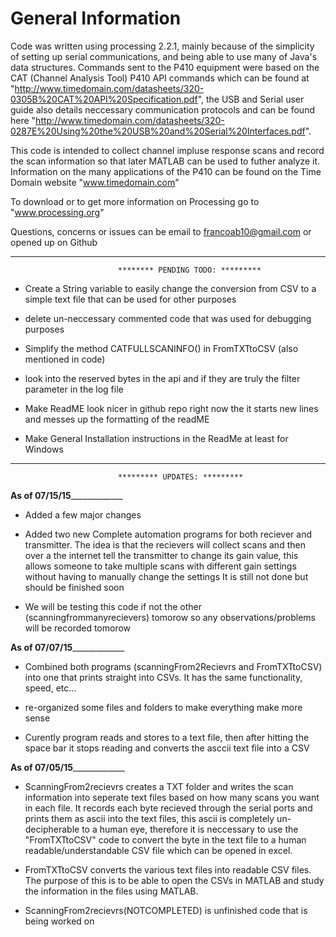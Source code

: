 # General Information

Code was written using processing 2.2.1, mainly because of the simplicity of setting up serial communications, and being able to use many of Java's data structures. Commands sent to
the P410 equipment were based on the CAT (Channel Analysis Tool) P410 API commands which can be found at "http://www.timedomain.com/datasheets/320-0305B%20CAT%20API%20Specification.pdf", 
the USB and Serial user guide also details neccessary communication protocols and can be found here "http://www.timedomain.com/datasheets/320-0287E%20Using%20the%20USB%20and%20Serial%20Interfaces.pdf".
 
This code is intended to collect channel impluse response scans and record the scan information so that later MATLAB can be used to futher analyze it. Information on the 
many applications of the P410 can be found on the Time Domain website "www.timedomain.com"

To download or to get more information on Processing go to "www.processing.org"

Questions, concerns or issues can be email to francoab10@gmail.com or opened up on Github

------------------------------------------------------------------------------------------------------------------------------

							******** PENDING TODO: *********

 - Create a String variable to easily change the conversion from CSV to a simple text file that can be used for other purposes

 - delete un-neccessary commented code that was used for debugging purposes
 
 - Simplify the method CATFULLSCANINFO() in FromTXTtoCSV (also mentioned in code)

 - look into the reserved bytes in the api and if they are truly the filter parameter in the log file  

 - Make ReadME look nicer in github repo right now the it starts new lines and messes up the formatting of the readME

 - Make General Installation instructions in the ReadMe at least for Windows

--------------------------------------------------------------------------------------------------------------------------------------------------

							********* UPDATES: *********

________________________________________________________________As of 07/15/15_____________________________________________________________________________

 - Added a few major changes 
 
 - Added two new Complete automation programs for both reciever and transmitter. The idea is that the recievers will collect scans and then over a the internet
   tell the transmitter to change its gain value, this allows someone to take multiple scans with different gain settings without having to manually change the settings
   It is still not done but should be finished soon

 - We will be testing this code if not the other (scanningfrommanyrecievers) tomorow so any observations/problems will be recorded tomorow
   

________________________________________________________________As of 07/07/15_____________________________________________________________________________


 - Combined both programs (scanningFrom2Recievrs and FromTXTtoCSV) into one that prints straight into CSVs. It has the same functionality, speed, etc...

 - re-organized some files and folders to make everything make more sense

 - Curently program reads and stores to a text file, then after hitting the space bar it stops reading and converts the asccii text file into a CSV

________________________________________________________________As of 07/05/15_____________________________________________________________________________
 - ScanningFrom2recievrs creates a TXT folder and writes the scan information into seperate text files based on how many scans you want in each file. 
   It records each byte recieved through the serial ports and prints them as ascii into the text files, this ascii is completely un-decipherable to a human eye, therefore
   it is neccessary to use the "FromTXTtoCSV" code to convert the byte in the text file to a human readable/understandable CSV file which can be opened in excel. 
 
 - FromTXTtoCSV converts the various text files into readable CSV files. The purpose of this is to be able to open the CSVs in MATLAB and study the information in the files
   using MATLAB.

 - ScanningFrom2recievrs(NOTCOMPLETED) is unfinished code that is being worked on
